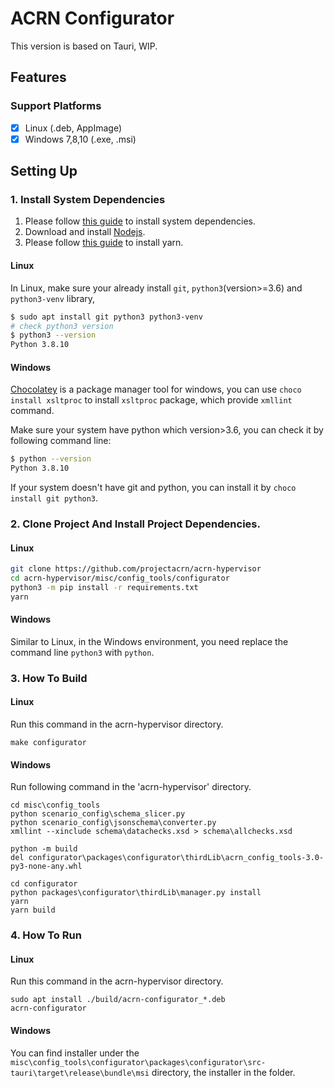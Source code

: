 # ACRN Configurator

This version is based on Tauri, WIP.

## Features

### Support Platforms

- [x] Linux (.deb, AppImage)
- [x] Windows 7,8,10 (.exe, .msi)

## Setting Up

### 1. Install System Dependencies

1. Please follow [this guide](https://tauri.studio/v1/guides/getting-started/prerequisites)
to install system dependencies.
2. Download and install [Nodejs](https://nodejs.org/en/download/).
3. Please follow [this guide](https://yarnpkg.com/lang/en/docs/install/) to install yarn.

#### Linux

In Linux, make sure your already install `git`, `python3`(version>=3.6) and `python3-venv` library,

```bash
$ sudo apt install git python3 python3-venv
# check python3 version
$ python3 --version
Python 3.8.10
```

#### Windows

[Chocolatey](https://chocolatey.org/) is a package manager tool for windows,
you can use `choco install xsltproc` to install `xsltproc` package,
which provide `xmllint` command.

Make sure your system have python which version>3.6,
you can check it by following command line:

```bash
$ python --version
Python 3.8.10
```

If your system doesn't have git and python, you can install it by
`choco install git python3`.

### 2. Clone Project And Install Project Dependencies.

#### Linux

```bash
git clone https://github.com/projectacrn/acrn-hypervisor
cd acrn-hypervisor/misc/config_tools/configurator
python3 -m pip install -r requirements.txt
yarn
```

#### Windows

Similar to Linux, in the Windows environment,
you need replace the command line `python3` with `python`.

### 3. How To Build

#### Linux

Run this command in the acrn-hypervisor directory.

```shell
make configurator
```

#### Windows

Run following command in the 'acrn-hypervisor' directory.

```shell
cd misc\config_tools
python scenario_config\schema_slicer.py
python scenario_config\jsonschema\converter.py
xmllint --xinclude schema\datachecks.xsd > schema\allchecks.xsd

python -m build
del configurator\packages\configurator\thirdLib\acrn_config_tools-3.0-py3-none-any.whl

cd configurator
python packages\configurator\thirdLib\manager.py install
yarn
yarn build
```

### 4. How To Run

#### Linux

Run this command in the acrn-hypervisor directory.

```shell
sudo apt install ./build/acrn-configurator_*.deb
acrn-configurator
```

#### Windows

You can find installer under the
`misc\config_tools\configurator\packages\configurator\src-tauri\target\release\bundle\msi`
directory, the installer in the folder.
